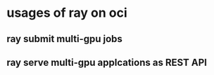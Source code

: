 # usages of ray on oci

## ray submit multi-gpu jobs


## ray serve multi-gpu applcations as REST API


